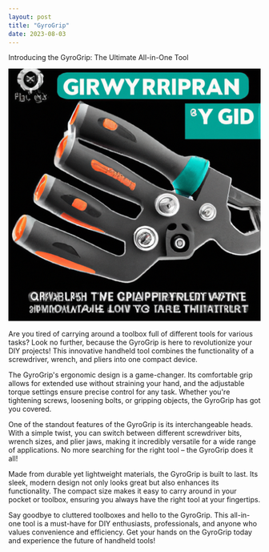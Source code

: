 ```yaml
---
layout: post
title: "GyroGrip"
date: 2023-08-03
---
```


Introducing the GyroGrip: The Ultimate All-in-One Tool

![GyroGrip](assets/2023-08-03.jpg)

Are you tired of carrying around a toolbox full of different tools for various tasks? Look no further, because the GyroGrip is here to revolutionize your DIY projects! This innovative handheld tool combines the functionality of a screwdriver, wrench, and pliers into one compact device.

The GyroGrip's ergonomic design is a game-changer. Its comfortable grip allows for extended use without straining your hand, and the adjustable torque settings ensure precise control for any task. Whether you're tightening screws, loosening bolts, or gripping objects, the GyroGrip has got you covered.

One of the standout features of the GyroGrip is its interchangeable heads. With a simple twist, you can switch between different screwdriver bits, wrench sizes, and plier jaws, making it incredibly versatile for a wide range of applications. No more searching for the right tool – the GyroGrip does it all!

Made from durable yet lightweight materials, the GyroGrip is built to last. Its sleek, modern design not only looks great but also enhances its functionality. The compact size makes it easy to carry around in your pocket or toolbox, ensuring you always have the right tool at your fingertips.

Say goodbye to cluttered toolboxes and hello to the GyroGrip. This all-in-one tool is a must-have for DIY enthusiasts, professionals, and anyone who values convenience and efficiency. Get your hands on the GyroGrip today and experience the future of handheld tools!
